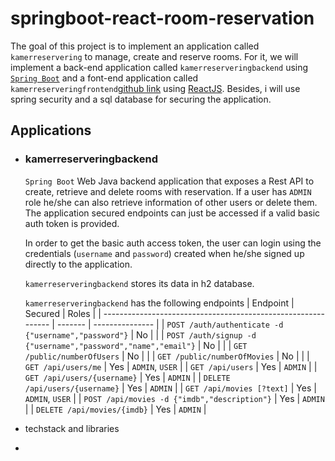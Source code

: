 # springboot-react-room-reservation

The goal of this project is to implement an application called `kamerreservering` to manage, create and reserve rooms. For it, we will implement a back-end application called `kamerreserveringbackend` using [`Spring Boot`](https://docs.spring.io/spring-boot/docs/current/reference/htmlsingle/) and a font-end application called `kamerreserveringfrontend`[github link](https://github.com/NathanGanesh/kamerreserveringfrontend) using [ReactJS](https://reactjs.org/). Besides, i will use spring security and a sql database for securing the application. 
## Applications

- ### kamerreserveringbackend

  `Spring Boot` Web Java backend application that exposes a Rest API to create, retrieve and delete rooms with reservation. If a user has `ADMIN` role he/she can also retrieve information of other users or delete them. The application secured endpoints can just be accessed if a valid basic auth token is provided.

  In order to get the basic auth access token, the user can login using the credentials (`username` and `password`) created when he/she signed up directly to the application.

  `kamerreserveringbackend` stores its data in h2 database.

  `kamerreserveringbackend` has the following endpoints
  | Endpoint                                                      | Secured | Roles           |
  | ------------------------------------------------------------- | ------- | --------------- |
  | `POST /auth/authenticate -d {"username","password"}`          | No      |                 |
  | `POST /auth/signup -d {"username","password","name","email"}` | No      |                 |
  | `GET /public/numberOfUsers`                                   | No      |                 |
  | `GET /public/numberOfMovies`                                  | No      |                 |
  | `GET /api/users/me`                                           | Yes     | `ADMIN`, `USER` |
  | `GET /api/users`                                              | Yes     | `ADMIN`         |
  | `GET /api/users/{username}`                                   | Yes     | `ADMIN`         |
  | `DELETE /api/users/{username}`                                | Yes     | `ADMIN`         |
  | `GET /api/movies [?text]`                                     | Yes     | `ADMIN`, `USER` |
  | `POST /api/movies -d {"imdb","description"}`                  | Yes     | `ADMIN`         |
  | `DELETE /api/movies/{imdb}`                                   | Yes     | `ADMIN`         |

- techstack and libraries
- 